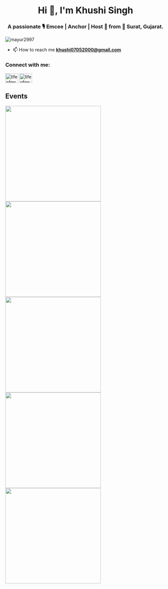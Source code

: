 <h1 align="center">Hi 👋, I'm Khushi Singh</h1>
<h3 align="center">A passionate 🎙️ Emcee | Anchor | Host 🎤  from 📍 Surat, Gujarat.</h3>

<p align="left"> <img src="https://komarev.com/ghpvc/?username=AnchorKhushi&label=Profile%20views&color=0e75b6&style=flat" alt="mayur2997" /> </p> 

- 📫 How to reach me **khushi07052000@gmail.com**
 

<h3 align="left">Connect with me:</h3>
<p align="left">
<a href="https://twitter.com/khusshisingh" target="blank"><img align="center" src="https://raw.githubusercontent.com/rahuldkjain/github-profile-readme-generator/master/src/images/icons/Social/twitter.svg" alt="lifeofmrparmar" height="30" width="40" /></a>
<a href="https://instagram.com/anchor_khushi_singh" target="blank"><img align="center" src="https://raw.githubusercontent.com/rahuldkjain/github-profile-readme-generator/master/src/images/icons/Social/instagram.svg" alt="lifeofmrparmar" height="30" width="40" /></a>
</p>
 
 ## Events
<img src="https://user-images.githubusercontent.com/102992018/161611406-5e51bcef-e981-425d-9dfa-099fbe00dc94.jpg" width="300px"> 
<img src="https://user-images.githubusercontent.com/102992018/161611704-9e88fd85-02ae-4580-a3fb-7a0b54c5be80.jpg" width="300px"> 
<img src="https://user-images.githubusercontent.com/102992018/161611529-30955745-d431-48ef-a2f9-7ae4e3cbd0fb.jpg" width="300px"> 
<img src="https://user-images.githubusercontent.com/102992018/161611620-f16445a4-5d9c-46a7-a46d-35319c5a46c5.jpg" width="300px"> 
<img src="https://user-images.githubusercontent.com/102992018/161611807-8703cbb0-7dc3-4b7b-8e57-9aa4c73a0388.jpg" width="300px"> 


